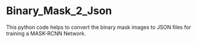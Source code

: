 # Binary_Mask_2_Json
This python code helps to convert the binary mask images to JSON files for training a MASK-RCNN Network.
